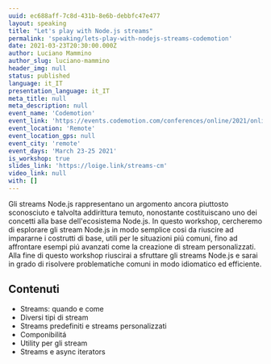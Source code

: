 ```yaml
---
uuid: ec688aff-7c8d-431b-8e6b-debbfc47e477
layout: speaking
title: "Let's play with Node.js streams"
permalink: 'speaking/lets-play-with-nodejs-streams-codemotion'
date: 2021-03-23T20:30:00.000Z
author: Luciano Mammino
author_slug: luciano-mammino
header_img: null
status: published
language: it_IT
presentation_language: it_IT
meta_title: null
meta_description: null
event_name: 'Codemotion'
event_link: 'https://events.codemotion.com/conferences/online/2021/online-tech-conference-italian-edition-spring/workshops'
event_location: 'Remote'
event_location_gps: null
event_city: 'remote'
event_days: 'March 23-25 2021'
is_workshop: true
slides_link: 'https://loige.link/streams-cm'
video_link: null
with: []
---
```


Gli streams Node.js rappresentano un argomento ancora piuttosto sconosciuto e talvolta addirittura temuto, nonostante costituiscano uno dei concetti alla base dell'ecosistema Node.js. In questo workshop, cercheremo di esplorare gli stream Node.js in modo semplice cosi da riuscire ad impararne i costrutti di base, utili per le situazioni piú comuni, fino ad affrontare esempi piú avanzati come la creazione di stream personalizzati. Alla fine di questo workshop riuscirai a sfruttare gli streams Node.js e sarai in grado di risolvere problematiche comuni in modo idiomatico ed efficiente.

## Contenuti

 - Streams: quando e come
 - Diversi tipi di stream
 - Streams predefiniti e streams personalizzati
 - Componibilitá
 - Utility per gli stream
 - Streams e async iterators
